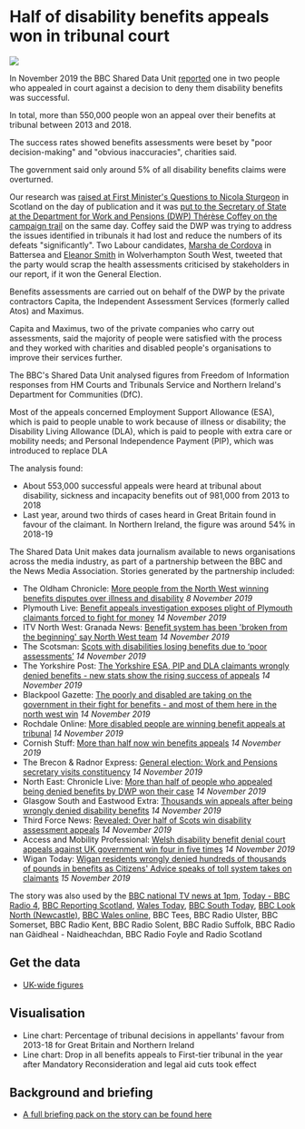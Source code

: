 # Half of disability benefits appeals won in tribunal court

![](https://ichef.bbci.co.uk/news/624/cpsprodpb/181C1/production/_109435789_annbarkerstill2.jpg)

In November 2019 the BBC Shared Data Unit [reported](https://www.bbc.co.uk/news/uk-49891159) one in two people who appealed in court against a decision to deny them disability benefits was successful.

In total, more than 550,000 people won an appeal over their benefits at tribunal between 2013 and 2018.

The success rates showed benefits assessments were beset by "poor decision-making" and "obvious inaccuracies", charities said.

The government said only around 5% of all disability benefits claims were overturned.

Our research was [raised at First Minister's Questions to Nicola Sturgeon](https://twitter.com/ClareAdamsonSNP/status/1195021452313079808) in Scotland on the day of publication and it was [put to the Secretary of State at the Department for Work and Pensions (DWP) Thérèse Coffey on the campaign trail](http://www.brecon-radnor.co.uk/article.cfm?id=111131&headline=General%20election%3A%20Work%20and%20Pensions%20secretary%20visits%20constituency&sectionIs=news&searchyear=2019&cat=Local%20People) on the same day. Coffey said the DWP was trying to address the issues identified in tribunals it had lost and reduce the numbers of its defeats "significantly". Two Labour candidates, [Marsha de Cordova](https://twitter.com/MarshadeCordova/status/1194916253221175296) in Battersea and [Eleanor Smith](https://twitter.com/Eleanor_SmithMP/status/1194928780164452353) in Wolverhampton South West, tweeted that the party would scrap the health assessments criticised by stakeholders in our report, if it won the General Election. 

Benefits assessments are carried out on behalf of the DWP by the private contractors Capita, the Independent Assessment Services (formerly called Atos) and Maximus.

Capita and Maximus, two of the private companies who carry out assessments, said the majority of people were satisfied with the process and they worked with charities and disabled people's organisations to improve their services further.

The BBC's Shared Data Unit analysed figures from Freedom of Information responses from HM Courts and Tribunals Service and Northern Ireland's Department for Communities (DfC).

Most of the appeals concerned Employment Support Allowance (ESA), which is paid to people unable to work because of illness or disability; the Disability Living Allowance (DLA), which is paid to people with extra care or mobility needs; and Personal Independence Payment (PIP), which was introduced to replace DLA

The analysis found:

- About 553,000 successful appeals were heard at tribunal about disability, sickness and incapacity benefits out of 981,000 from 2013 to 2018
- Last year, around two thirds of cases heard in Great Britain found in favour of the claimant. In Northern Ireland, the figure was around 54% in 2018-19

The Shared Data Unit makes data journalism available to news organisations across the media industry, as part of a partnership between the BBC and the News Media Association. Stories generated by the partnership included:

* The Oldham Chronicle: [More people from the North West winning benefits disputes over illness and disability](https://www.oldham-chronicle.co.uk/news-features/139/main-news/131189/more-people-from-the-north-west-winning-benefits-disputes-over-illness-and-disability) *8 November 2019*
* Plymouth Live: [Benefit appeals investigation exposes plight of Plymouth claimants forced to fight for money](https://www.plymouthherald.co.uk/news/plymouth-news/benefit-appeals-investigation-exposes-plight-3534946) *14 November 2019*
* ITV North West: Granada News: [Benefit system has been 'broken from the beginning' say North West team](https://www.itv.com/news/granada/2019-11-14/over-half-a-million-wrongly-denied-disability-benefits-in-last-five-years/) *14 November 2019*
* The Scotsman: [Scots with disabilities losing benefits due to ‘poor assessments’](https://www.scotsman.com/news/politics/scots-with-disabilities-losing-benefits-due-to-poor-assessments-1-5045516) *14 November 2019*
* The Yorkshire Post: [The Yorkshire ESA, PIP and DLA claimants wrongly denied benefits - new stats show the rising success of appeals](https://www.yorkshirepost.co.uk/news/politics/the-yorkshire-esa-pip-and-dla-claimants-wrongly-denied-benefits-new-stats-show-the-rising-success-of-appeals-1-10100355) *14 November 2019*
* Blackpool Gazette: [The poorly and disabled are taking on the government in their fight for benefits - and most of them here in the north west win](https://www.blackpoolgazette.co.uk/news/politics/the-poorly-and-disabled-are-taking-on-the-government-in-their-fight-for-benefits-and-most-of-them-here-in-the-north-west-win-1-10096329) *14 November 2019*
* Rochdale Online: [More disabled people are winning benefit appeals at tribunal](http://rochdaleonline.co.uk/news-features/2/news-headlines/131326/more-disabled-people-are-winning-benefit-appeals-at-tribunal) *14 November 2019*
* Cornish Stuff: [More than half now win benefits appeals](https://cornishstuff.com/2019/11/14/more-than-half-now-win-benefits-appeals/) *14 November 2019*
* The Brecon & Radnor Express: [General election: Work and Pensions secretary visits constituency](http://www.brecon-radnor.co.uk/article.cfm?id=111131&headline=General%20election%3A%20Work%20and%20Pensions%20secretary%20visits%20constituency&sectionIs=news&searchyear=2019&cat=Local%20People) *14 November 2019*
* North East: Chronicle Live: [More than half of people who appealed being denied benefits by DWP won their case](https://www.chroniclelive.co.uk/news/north-east-news/dwp-benefit-appeal-wins-17249620) *14 November 2019*
* Glasgow South and Eastwood Extra: [Thousands win appeals after being wrongly denied disability benefits](https://www.glasgowsouthandeastwoodextra.co.uk/health/thousands-win-appeals-after-being-wrongly-denied-disability-benefits-1-5045942) *14 November 2019* 
* Third Force News: [Revealed: Over half of Scots win disability assessment appeals](http://thirdforcenews.org.uk/tfn-news/revealed-over-half-of-scots-win-disability-assessment-appeals#SO7TJoGqHrDZjMzr.99) *14 November 2019*
* Access and Mobility Professional: [Welsh disability benefit denial court appeals against UK government win four in five times](https://www.accessandmobilityprofessional.com/welsh-disability-benefit-denial-court-appeals-against-uk-government-win-four-in-five-times/) *14 November 2019*
* Wigan Today: [Wigan residents wrongly denied hundreds of thousands of pounds in benefits as Citizens' Advice speaks of toll system takes on claimants](https://www.wigantoday.net/news/people/wigan-residents-wrongly-denied-hundreds-of-thousands-of-pounds-in-benefits-as-citizens-advice-speaks-of-toll-system-takes-on-claimants-1-10105121) *15 November 2019*

The story was also used by the [BBC national TV news at 1pm](https://drive.google.com/open?id=1-077TSpQJOIhDh5NedIJFIxnmxv5ky12), [Today - BBC Radio 4](https://drive.google.com/open?id=16A4eco5JLfNnaATmiTnBrw8tRNRY9pAB), [BBC Reporting Scotland](https://drive.google.com/open?id=1XyUXIjGa9220NykEkDI1BRsVkJ6oF3Oy), [Wales Today](https://drive.google.com/open?id=1ygiCqOz8SbZIDdpjWW3phWRYYyeAT3QD), [BBC South Today](https://drive.google.com/open?id=1AIhZrqqN0vPVlylQ53xE_1izP-N9PTLX), [BBC Look North (Newcastle)](https://drive.google.com/open?id=1QZ2P5plkGqlfFqfOWiyH4U3NmNdfRz-_), [BBC Wales online](https://www.bbc.co.uk/news/uk-wales-50378036), BBC Tees, BBC Radio Ulster, BBC Somerset, BBC Radio Kent, BBC Radio Solent, BBC Radio Suffolk, BBC Radio nan Gàidheal - Naidheachdan, BBC Radio Foyle and Radio Scotland

## Get the data 

* [UK-wide figures](https://docs.google.com/spreadsheets/d/1B-Tx6eVI6hr4Yyt6yO_i3WWebTF-1UbCHSVGevgNArw/edit?usp=sharing)

## Visualisation

* Line chart: Percentage of tribunal decisions in appellants' favour from 2013-18 for Great Britain and Northern Ireland
* Line chart: Drop in all benefits appeals to First-tier tribunal in the year after Mandatory Reconsideration and legal aid cuts took effect

## Background and briefing

* [A full briefing pack on the story can be found here](https://docs.google.com/document/d/1sUHIzCjYdkY2kmBst-a182ktgWA1d0kh1ev3yrfj8pk/edit?usp=sharing)
